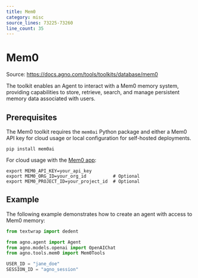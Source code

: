 ```yaml
---
title: Mem0
category: misc
source_lines: 73225-73260
line_count: 35
---
```


# Mem0
Source: https://docs.agno.com/tools/toolkits/database/mem0

The toolkit enables an Agent to interact with a Mem0 memory system, providing capabilities to store, retrieve, search, and manage persistent memory data associated with users.

## Prerequisites

The Mem0 toolkit requires the `mem0ai` Python package and either a Mem0 API key for cloud usage or local configuration for self-hosted deployments.

```shell
pip install mem0ai
```

For cloud usage with the [Mem0 app](https://app.mem0.ai/dashboard/get-started):

```shell
export MEM0_API_KEY=your_api_key
export MEM0_ORG_ID=your_org_id          # Optional
export MEM0_PROJECT_ID=your_project_id  # Optional
```

## Example

The following example demonstrates how to create an agent with access to Mem0 memory:

```python cookbook/tools/mem0_tools.py
from textwrap import dedent

from agno.agent import Agent
from agno.models.openai import OpenAIChat
from agno.tools.mem0 import Mem0Tools

USER_ID = "jane_doe"
SESSION_ID = "agno_session"

